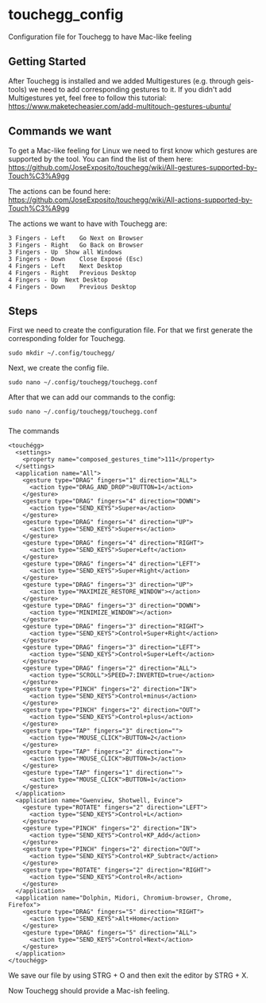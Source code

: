 # touchegg_config
Configuration file for Touchegg to have Mac-like feeling

## Getting Started

After Touchegg is installed and we added Multigestures (e.g. through geis-tools) we need to add corresponding gestures to it. If you didn't add Multigestures yet, feel free to follow this tutorial: https://www.maketecheasier.com/add-multitouch-gestures-ubuntu/

## Commands we want

To get a Mac-like feeling for Linux we need to first know which gestures are supported by the tool. You can find the list of them here: https://github.com/JoseExposito/touchegg/wiki/All-gestures-supported-by-Touch%C3%A9gg

The actions can be found here: https://github.com/JoseExposito/touchegg/wiki/All-actions-supported-by-Touch%C3%A9gg


The actions we want to have with Touchegg are:
```
3 Fingers - Left	Go Next on Browser
3 Fingers - Right	Go Back on Browser
3 Fingers - Up	Show all Windows
3 Fingers - Down	Close Exposé (Esc)
4 Fingers - Left	Next Desktop
4 Fingers - Right	Previous Desktop
4 Fingers - Up	Next Desktop
4 Fingers - Down	Previous Desktop
```

## Steps

First we need to create the configuration file. For that we first generate the corresponding folder for Touchegg.
```
sudo mkdir ~/.config/touchegg/
```
Next, we create the config file.
```
sudo nano ~/.config/touchegg/touchegg.conf
```
After that we can add our commands to the config:
```
sudo nano ~/.config/touchegg/touchegg.conf
```
###
The commands

```
<touchégg>
  <settings>
    <property name="composed_gestures_time">111</property>
  </settings>
  <application name="All">
    <gesture type="DRAG" fingers="1" direction="ALL">
      <action type="DRAG_AND_DROP">BUTTON=1</action>
    </gesture>
    <gesture type="DRAG" fingers="4" direction="DOWN">
      <action type="SEND_KEYS">Super+a</action>
    </gesture>
    <gesture type="DRAG" fingers="4" direction="UP">
      <action type="SEND_KEYS">Super+s</action>
    </gesture>
    <gesture type="DRAG" fingers="4" direction="RIGHT">
      <action type="SEND_KEYS">Super+Left</action>
    </gesture>
    <gesture type="DRAG" fingers="4" direction="LEFT">
      <action type="SEND_KEYS">Super+Right</action>
    </gesture>
    <gesture type="DRAG" fingers="3" direction="UP">
      <action type="MAXIMIZE_RESTORE_WINDOW"></action>
    </gesture>
    <gesture type="DRAG" fingers="3" direction="DOWN">
      <action type="MINIMIZE_WINDOW"></action>
    </gesture>
    <gesture type="DRAG" fingers="3" direction="RIGHT">
      <action type="SEND_KEYS">Control+Super+Right</action>
    </gesture>
    <gesture type="DRAG" fingers="3" direction="LEFT">
      <action type="SEND_KEYS">Control+Super+Left</action>
    </gesture>
    <gesture type="DRAG" fingers="2" direction="ALL">
      <action type="SCROLL">SPEED=7:INVERTED=true</action>
    </gesture>
    <gesture type="PINCH" fingers="2" direction="IN">
      <action type="SEND_KEYS">Control+minus</action>
    </gesture>
    <gesture type="PINCH" fingers="2" direction="OUT">
      <action type="SEND_KEYS">Control+plus</action>
    </gesture>
    <gesture type="TAP" fingers="3" direction="">
      <action type="MOUSE_CLICK">BUTTON=2</action>
    </gesture>
    <gesture type="TAP" fingers="2" direction="">
      <action type="MOUSE_CLICK">BUTTON=3</action>
    </gesture>
    <gesture type="TAP" fingers="1" direction="">
      <action type="MOUSE_CLICK">BUTTON=1</action>
    </gesture>
  </application>
  <application name="Gwenview, Shotwell, Evince">
    <gesture type="ROTATE" fingers="2" direction="LEFT">
      <action type="SEND_KEYS">Control+L</action>
    </gesture>
    <gesture type="PINCH" fingers="2" direction="IN">
      <action type="SEND_KEYS">Control+KP_Add</action>
    </gesture>
    <gesture type="PINCH" fingers="2" direction="OUT">
      <action type="SEND_KEYS">Control+KP_Subtract</action>
    </gesture>
    <gesture type="ROTATE" fingers="2" direction="RIGHT">
      <action type="SEND_KEYS">Control+R</action>
    </gesture>
  </application>
  <application name="Dolphin, Midori, Chromium-browser, Chrome, Firefox">
    <gesture type="DRAG" fingers="5" direction="RIGHT">
      <action type="SEND_KEYS">Alt+Home</action>
    </gesture>
    <gesture type="DRAG" fingers="5" direction="ALL">
      <action type="SEND_KEYS">Control+Next</action>
    </gesture>
  </application>
</touchégg>
```

We save our file by using STRG + O and then exit the editor by STRG + X.

Now Touchegg should provide a Mac-ish feeling. 

